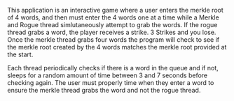 This application is an interactive game where a user enters the merkle root of 4 words, and then must enter the 4 words one at a time while a Merkle and Rogue thread 
simlutaneously attempt to grab the words. If the rogue thread grabs a word, the player receives a strike. 3 Strikes and you lose. Once the merkle thread grabs four words the
program will check to see if the merkle root created by the 4 words matches the merkle root provided at the start.

Each thread periodically checks if there is a word in the queue and if not, sleeps for a random amount of time between 3 and 7 seconds before checking again. The user must
properly time when they enter a word to ensure the merkle thread grabs the word and not the rogue thread.
